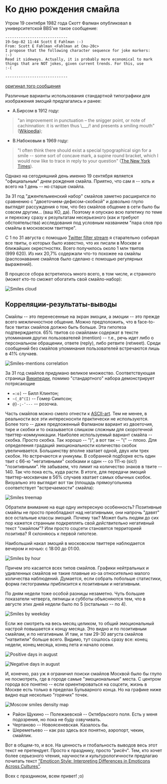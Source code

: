 # Ко дню рождения смайла

Утром 19 сентября 1982 года Скотт Фалман опубликовал в университетской BBS'ке такое сообщение:

    ----------------------------
    19-Sep-82 11:44 Scott E Fahlman :-)
    From: Scott E Fahlman <Fahlman at Cmu-20c>
    I propose that the following character sequence for joke markers:
    :-)
    Read it sideways. Actually, it is probably more economical to mark
    things that are NOT jokes, given current trends. For this, use
    :-(

    ----------------------------

[оригинал того сообщения](http://www.cs.cmu.edu/~sef/Orig-Smiley.htm)

Различные варианты использования стандартной типографики для изображения эмоций предлагались и ранее:

* А.Бирсом в 1912 году:

> "an improvement in punctuation – the snigger point, or note of cachinnation: it is written 
thus \\\_\_\_/! and presents a smiling mouth" ([Wikipedia](http://en.wikipedia.org/wiki/Emoticon#cite_note-5));

* В.Набоковым в 1969 году:

> "I often think there should exist a special typographical sign for a smile -- some sort of 
concave mark, a supine round bracket, which I would now like to trace in reply to your question" 
([The New York Times](http://lib.ru/NABOKOW/Inter11.txt_with-big-pictures.html)).

Однако на сегодняшний день именно 19 сентября является "официальным" днем рождения смайла. Приятно, что сам 
я -- хоть и всего на 1 день -- но старше смайла.

За 31 год "джентельменский набор" смайлов заметно расширился по сравнению с "двоеточием-дефисом-скобкой" и довольно 
глупо выглядят рассуждения о том, что без смайлов общение в сети было бы совсем другим... (ваш КО, да). 
Поэтому я опускаю всю патетику по теме и перехожу сразу к результатам несерьезного (как и требуют обстоятельства) 
исследования под условным названием "пара слов про смайлы в московском твиттере".

С 1 по 31 августа с помощью [Twitter filter stream](https://dev.twitter.com/docs/api/1.1/post/statuses/filter) 
я старательно собирал все твиты, о которых было известно, что их писали в Москве и ближайших окрестностях. 
Всего получилось около 1 млн твитов (999&nbsp;620). Из них 20,7% содержали что-то похожее на смайлы 
(распознавание смайлов было сделано с помощью регулярных выражений).

В процессе сбора встретилось много всего, в том числе, и странного (может кто-то сможет обогатить свой смайло-набор):

![Smiles cloud](https://dl.dropboxusercontent.com/u/81437006/img_github/smile_cloud.png)

## Корреляции-результаты-выводы

Смайлы -- это перенесенные на экран эмоции, а эмоции -- это прежде всего межличностное общение. 
Можно предположить, что в face-to-face твитах смайлов должно быть больше. Эта гипотеза подтверждается. 
65% твитов со смайлами содержат в тексте упоминания других пользователей (mention) -- т.е., речь идет 
либо о персональном обращении, ответе (reply), либо ретвите (retweet). Среди сообщений без смайлов упоминания 
пользователей встречаются лишь в 41% случаев.

![Smiles-mentions correlation](https://dl.dropboxusercontent.com/u/81437006/img_github/smiles_mentions.png)

За 31 год смайлов придумано великое множество. Соответствующая страница 
[Википедии](http://en.wikipedia.org/wiki/List_of_emoticons), помимо "стандартного" набора демонстрирует потрясающие 

* `=:o]` -- Билл Клинтон;
* `~(_8^(I)` -- Гомер Симпсон;
* `@}-;-'---` -- розочка.
 
Часть смайлов можно смело отнести к [ASCII-art](http://ru.wikipedia.org/wiki/ASCII-%D0%B3%D1%80%D0%B0%D1%84%D0%B8%D0%BA%D0%B0).
Тем не менее, в реальности все эти интересноснти практически не используются. Более того -- даже предложенный Фалманом
вариант из двоеточия, тире и скобки и то оказывается слишком сложным для скоротечной твиттер-коммуникации.
Наиболее используемый вариант смайла -- скобка. Просто скобка. Так хорошо -- ")", а вот так -- "(" -- плохо.
Для определения градаций эмоциональности количество скобок увеличивается. Большинству вполне хватает одной, двух
или трех скобок. Но встречаются и уникумы. В собранной подборке есть один твит с 66-ю "негативными" скобками и один --
со 111-ю (sic!) "позитивными". Не забываем, что лимит на количество знаков в твите -- 140. Так что пока есть, куда расти.
В итоге, для передачи эмоций твиттер-москвичам в 56% случаев хватает самых обычных скобок. Визуально это выглядит
вот так (площадь прямоугольника соответствует "встречаемости" смайла):

![Smiles treemap](https://dl.dropboxusercontent.com/u/81437006/img_github/smile_treemap.png)

Обратили внимание на еще одну интересную особенность? Позитивные смайлы не просто преобладают над негативными, 
они напрочь "давят" все остальные классы эмоций. Почему так? Может быть людям до сих пор кажется странным подкреплять
свой _действительно_ негативный текст "смайлом"? Или просто соцсети становятся территорией позитива? Я склоняюсь к
первой гипотезе.

Наибольший накал эмоций в московском твиттере наблюдается вечером и ночью: с 18:00 до 01:00.

![Smiles by hour](https://dl.dropboxusercontent.com/u/81437006/img_github/smile_hour.png)

Причем это касается всех типов смайлов. Графики нейтральных и удивленных смайлов не такие плавные из-за относительно 
малого количества наблюдений. Думается, если собрать побольше статистики, форма гистограммы приблизится к позитивным
и негативным.

По дням недели тоже особой разницы незаметно. Чуть большие показатели четверга, пятницы и субботы объясняются тем,
что в августе этих дней недели было по 5 (остальных -- по 4).

![Smiles by weekday](https://dl.dropboxusercontent.com/u/81437006/img_github/smile_weekday.png)

Если же смотреть на весь месяц целиком, то общий эмоциональный настрой повышается к концу месяца. Это видно и
по позитивным смайлам, и по негативным. И там, и там 29-30 августа смайлов "натвитили" больше всего.
Видимо, тут сошлось сразу все: конец недели, конец месяца, конец лета и начало осени.

![Positive days in august](https://dl.dropboxusercontent.com/u/81437006/img_github/smile_positive_calendar.png)

![Negative days in august](https://dl.dropboxusercontent.com/u/81437006/img_github/smile_negative_calendar.png)

И, конечно, раз уж я ограничил поиски смайлов Москвой было бы глупо не посмотреть, где в городе самые "эмоциональные"
места. С центром города все понятно -- если ориентироваться на соцсети, жизнь в Москве есть только в пределах
Бульварного конца. Но на графике ниже видно еще несколько "горячих" точек.

![Moscow smiles density map](https://dl.dropboxusercontent.com/u/81437006/img_github/smile_map.png)

* Район Щукино -- Полежаевской -- Октябрьского поля. Есть у меня подозрения, но пока не буду озвучивать.
* Чертаново -- Новоясеневская. Казалось бы.
* Шереметьево -- как раз здесь все понятно, аэропорт, чекин, смайлик.
 
Вот в общем-то, и все. На ценность и глобальность выводов весь этот текст не претендует. Просто к празднику, просто
"рисёч". Тем, кто хочет более серьезного чтения, научности и культурологичности предлагаю почитать текст 
["Emoticon Style: Interpreting Differences in Emoticons Across Cultures"](http://www.aaai.org/ocs/index.php/ICWSM/ICWSM13/paper/view/6132/6386).

Всех с праздником, всем привет! ;o)
